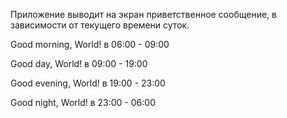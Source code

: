 

Приложение выводит на экран приветственное сообщение, в зависимости от текущего времени суток.

Good morning, World! в 06:00 - 09:00

Good day, World! в 09:00 - 19:00

Good evening, World! в 19:00 - 23:00

Good night, World! в 23:00 - 06:00